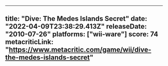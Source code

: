 
---
title: "Dive: The Medes Islands Secret"
date: "2022-04-09T23:38:29.413Z"
releaseDate: "2010-07-26"
platforms: ["wii-ware"]
score: 74
metacriticLink: "https://www.metacritic.com/game/wii/dive-the-medes-islands-secret"
---
